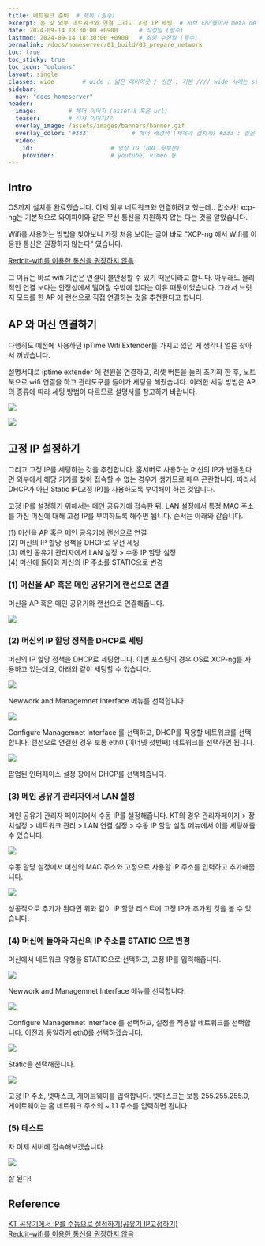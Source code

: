 ```yaml
---
title: 네트워크 준비  # 제목 (필수)
excerpt: 홈 및 외부 네트워크와 연결 그리고 고정 IP 세팅  # 서브 타이틀이자 meta description (필수)
date: 2024-09-14 18:30:00 +0900      # 작성일 (필수)
lastmod: 2024-09-14 18:30:00 +0900   # 최종 수정일 (필수)
permalink: /docs/homeserver/01_build/03_prepare_network
toc: true
toc_sticky: true
toc_icon: "columns"
layout: single
classes: wide        # wide : 넓은 레이아웃 / 빈칸 : 기본 //// wide 시에는 sticky toc 불가
sidebar:
  nav: "docs_homeserver"
header: 
  image:         # 헤더 이미지 (asset내 혹은 url)
  teaser:        # 티저 이미지??
  overlay_image: /assets/images/banners/banner.gif
  overlay_color: '#333'            # 헤더 배경색 (제목과 겹치게) #333 : 짙은 회색 (필수)
  video:
    id:                      # 영상 ID (URL 뒷부분)
    provider:                # youtube, vimeo 등
---
```


<!--postNo: 20240914_004-->


## Intro  

OS까지 설치를 완료했습니다. 이제 외부 네트워크와 연결하려고 했는데.. 맙소사! xcp-ng는 기본적으로 와이파이와 같은 무선 통신을 지원하지 않는 다는 것을 알았습니다.  

Wifi를 사용하는 방법을 찾아보니 가장 처음 보이는 글이 바로 "XCP-ng 에서 Wifi를 이용한 통신은 권장하지 않는다" 였습니다.  

[Reddit-wifi를 이용한 통신을 권장하지 않음](https://www.reddit.com/r/sysadmin/comments/bi92b2/wireless_pcie_card_not_detected_in_xcpng/)

그 이유는 바로 wifi 기반은 연결이 불안정할 수 있기 때문이라고 합니다. 아무래도 물리적인 연결 보다는 안정성에서 떨어질 수밖에 없다는 이유 때문이었습니다. 그래서 브릿지 모드를 한 AP 에 랜선으로 직접 연결하는 것을 추천한다고 합니다.  

## AP 와 머신 연결하기  

다행히도 예전에 사용하던 ipTime Wifi Extender를 가지고 있던 게 생각나 얼른 찾아서 꺼냈습니다.  

설명서대로 iptime extender 에 전원을 연결하고, 리셋 버튼을 눌러 초기화 한 후, 노트북으로 wifi 연결을 하고 관리도구를 들어가 세팅을 해줬습니다. 이러한 세팅 방법은 AP의 종류에 따라 세팅 방법이 다르므로 설명서를 참고하기 바랍니다.  

![](/assets/images/20240914_004_001.jpeg)  

![](/assets/images/20240914_004_002.jpeg)  

## 고정 IP 설정하기  

그리고 고정 IP를 세팅하는 것을 추천합니다. 홈서버로 사용하는 머신의 IP가 변동된다면 외부에서 해당 기기를 찾아 접속할 수 없는 경우가 생기므로 매우 곤란합니다. 따라서 DHCP가 아닌 Static IP(고정 IP)를 사용하도록 부여해야 하는 것입니다.  

고정 IP를 설정하기 위해서는 메인 공유기에 접속한 뒤, LAN 설정에서 특정 MAC 주소를 가진 머신에 대해 고정 IP를 부여하도록 해주면 됩니다. 순서는 아래와 같습니다.  

(1) 머신을 AP 혹은 메인 공유기에 랜선으로 연결  
(2) 머신의 IP 할당 정책을 DHCP로 우선 세팅  
(3) 메인 공유기 관리자에서 LAN 설정 > 수동 IP 할당 설정  
(4) 머신에 돌아와 자신의 IP 주소를 STATIC으로 변경  



### (1) 머신을 AP 혹은 메인 공유기에 랜선으로 연결  

머신을 AP 혹은 메인 공유기와 랜선으로 연결해줍니다.  

![](/assets/images/20240914_004_006.jpeg)  


### (2) 머신의 IP 할당 정책을 DHCP로 세팅  

머신의 IP 할당 정책을 DHCP로 세팅합니다. 이번 포스팅의 경우 OS로 XCP-ng를 사용하고 있는데요, 아래와 같이 세팅할 수 있습니다.  

![](/assets/images/20240914_004_003.jpeg)  

Newwork and Managemnet Interface 메뉴를 선택합니다.  

![](/assets/images/20240914_004_004.jpeg)  

Configure Managemnet Interface 를 선택하고, DHCP를 적용할 네트워크를 선택합니다. 랜선으로 연결한 경우 보통 eth0 (이더넷 첫번째) 네트워크를 선택하면 됩니다.  

![](/assets/images/20240914_004_005.jpeg)  

팝업된 인터페이스 설정 창에서 DHCP를 선택해줍니다.  

### (3) 메인 공유기 관리자에서 LAN 설정  

메인 공유기 관리자 페이지에서 수동 IP를 설정해줍니다. KT의 경우 관리자페이지 > 장치설정 > 네트워크 관리 > LAN 연결 설정 > 수동 IP 할당 설정 메뉴에서 이를 세팅해줄 수 있습니다.  

![](/assets/images/20240914_004_007.jpeg)  

수동 할당 설정에서 머신의 MAC 주소와 고정으로 사용할 IP 주소를 입력하고 추가해줍니다.  

![](/assets/images/20240914_004_008.jpeg)  

성공적으로 추가가 된다면 위와 같이 IP 할당 리스트에 고정 IP가 추가된 것을 볼 수 있습니다.  

### (4) 머신에 돌아와 자신의 IP 주소를 STATIC 으로 변경  

머신에서 네트워크 유형을 STATIC으로 선택하고, 고정 IP를 입력해줍니다.  

![](/assets/images/20240914_004_003.jpeg)  

Newwork and Managemnet Interface 메뉴를 선택합니다.  

![](/assets/images/20240914_004_004.jpeg)  

Configure Managemnet Interface 를 선택하고, 설정을 적용할 네트워크를 선택합니다. 이전과 동일하게 eth0를 선택하겠습니다.  

![](/assets/images/20240914_004_009.jpeg)  

Static을 선택해줍니다.  

![](/assets/images/20240914_004_010.jpeg)  

고정 IP 주소, 넷마스크, 게이트웨이를 입력합니다. 넷마스크는 보통 255.255.255.0, 게이트웨이는 홈 네트워크 주소의 ~.1.1 주소를 입력하면 됩니다.  

### (5) 테스트  

자 이제 서버에 접속해보겠습니다.  

![](/assets/images/20240914_004_011.jpeg)  

잘 된다!  


## Reference  

[KT 공유기에서 IP를 수동으로 설정하기(공유기 IP고정하기)](https://m.blog.naver.com/kangbin80/222406917211)  
[Reddit-wifi를 이용한 통신을 권장하지 않음](https://www.reddit.com/r/sysadmin/comments/bi92b2/wireless_pcie_card_not_detected_in_xcpng/)